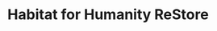 ---
title: "Habitat for Humanity ReStore"
url: /bend/habitat-for-humanity-restore/
shop: Gebrauchtwaren
---